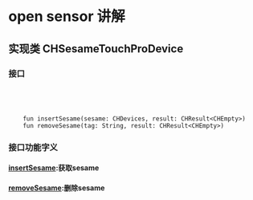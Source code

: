 #   open sensor  讲解
## 实现类 CHSesameTouchProDevice
### 接口

```agsl
   

    
    
    fun insertSesame(sesame: CHDevices, result: CHResult<CHEmpty>)
    fun removeSesame(tag: String, result: CHResult<CHEmpty>)
```
### 接口功能字义






####  [insertSesame](../touch/add_sesame.md):获取sesame
####  [removeSesame](../touch/remove_sesame.md):删除sesame








